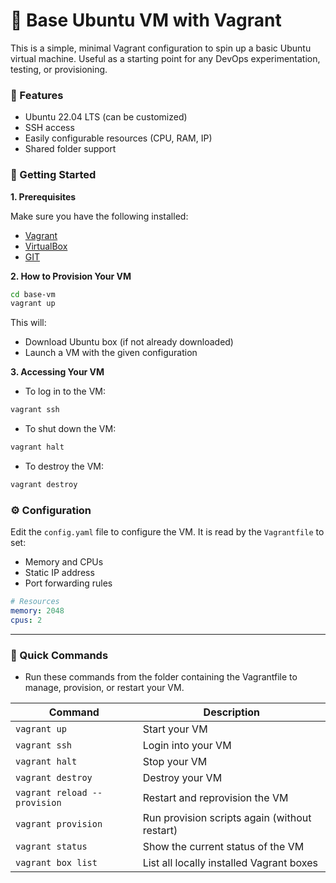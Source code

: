 # 🧱 Base Ubuntu VM with Vagrant

This is a simple, minimal Vagrant configuration to spin up a basic Ubuntu virtual machine. Useful as a starting point for any DevOps experimentation, testing, or provisioning.

### 🔧 Features

- Ubuntu 22.04 LTS (can be customized)
- SSH access
- Easily configurable resources (CPU, RAM, IP)
- Shared folder support


### 🚀 Getting Started

**1. Prerequisites**

Make sure you have the following installed:

- [Vagrant](https://www.vagrantup.com/downloads)
- [VirtualBox](https://www.virtualbox.org/wiki/Downloads)
- [GIT](https://git-scm.com/downloads)


**2. How to Provision Your VM**

```bash
cd base-vm
vagrant up
```

This will:
- Download Ubuntu box (if not already downloaded)
- Launch a VM with the given configuration


**3. Accessing Your VM**

- To log in to the VM:
```sh
vagrant ssh
```

- To shut down the VM:

```sh
vagrant halt
```

- To destroy the VM:

```sh
vagrant destroy
```

### ⚙️ Configuration

Edit the `config.yaml` file to configure the VM. It is read by the `Vagrantfile` to set:
- Memory and CPUs
- Static IP address
- Port forwarding rules


```yml
# Resources
memory: 2048
cpus: 2
```


---

### 📁 Quick Commands

- Run these commands from the folder containing the Vagrantfile to manage, provision, or restart your VM.

| Command                      | Description                                   |
| ---------------------------- | --------------------------------------------- |
| `vagrant up`                 | Start your VM                                 |
| `vagrant ssh`                | Login into your VM                            |
| `vagrant halt`               | Stop your VM                                  |
| `vagrant destroy`            | Destroy your VM                               |
| `vagrant reload --provision` | Restart and reprovision the VM                |
| `vagrant provision`          | Run provision scripts again (without restart) |
| `vagrant status`             | Show the current status of the VM             |
| `vagrant box list`           | List all locally installed Vagrant boxes      |

